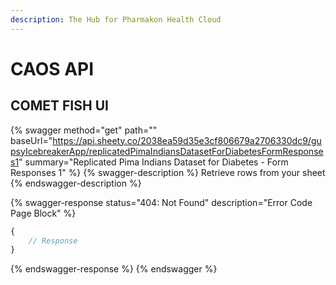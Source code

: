```yaml
---
description: The Hub for Pharmakon Health Cloud
---
```


# CAOS API

## COMET FISH UI

{% swagger method="get" path="" baseUrl="https://api.sheety.co/2038ea59d35e3cf806679a2706330dc9/gupsyIcebreakerApp/replicatedPimaIndiansDatasetForDiabetesFormResponses1" summary="Replicated Pima Indians Dataset for Diabetes - Form Responses 1" %}
{% swagger-description %}
Retrieve rows from your sheet
{% endswagger-description %}

{% swagger-response status="404: Not Found" description="Error Code Page Block" %}
```javascript
{
    // Response
}
```
{% endswagger-response %}
{% endswagger %}
